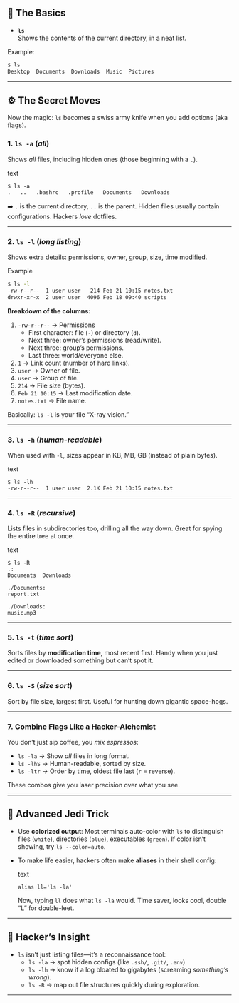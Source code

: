 ## 🔎 The Basics

- **`ls`**  
    Shows the contents of the current directory, in a neat list.

Example:

```bash
$ ls
Desktop  Documents  Downloads  Music  Pictures
```

---

## ⚙️ The Secret Moves 

Now the magic: `ls` becomes a swiss army knife when you add options (aka flags).

### 1. **`ls -a`** (_all_)

Shows _all_ files, including hidden ones (those beginning with a `.`).

text

```
$ ls -a
.   ..   .bashrc   .profile   Documents   Downloads
```

➡️ `.` is the current directory, `..` is the parent. Hidden files usually contain configurations. Hackers _love_ dotfiles.

---
### 2. **`ls -l`** (_long listing_)

Shows extra details: permissions, owner, group, size, time modified.

Example

```bash
$ ls -l
-rw-r--r--  1 user user   214 Feb 21 10:15 notes.txt
drwxr-xr-x  2 user user  4096 Feb 18 09:40 scripts
```

**Breakdown of the columns:**

1. `-rw-r--r--` → Permissions
    - First character: file (`-`) or directory (`d`).
    - Next three: owner’s permissions (read/write).
    - Next three: group’s permissions.
    - Last three: world/everyone else.
2. `1` → Link count (number of hard links).
3. `user` → Owner of file.
4. `user` → Group of file.
5. `214` → File size (bytes).
6. `Feb 21 10:15` → Last modification date.
7. `notes.txt` → File name.

Basically: `ls -l` is your file “X-ray vision.”

---
### 3. **`ls -h`** (_human-readable_)

When used with `-l`, sizes appear in KB, MB, GB (instead of plain bytes).

text

```
$ ls -lh
-rw-r--r--  1 user user  2.1K Feb 21 10:15 notes.txt
```

---
### 4. **`ls -R`** (_recursive_)

Lists files in subdirectories too, drilling all the way down. Great for spying the entire tree at once.

text

```
$ ls -R
.:
Documents  Downloads

./Documents:
report.txt

./Downloads:
music.mp3
```

---
### 5. **`ls -t`** (_time sort_)

Sorts files by **modification time**, most recent first. Handy when you just edited or downloaded something but can’t spot it.

---

### 6. **`ls -S`** (_size sort_)

Sort by file size, largest first. Useful for hunting down gigantic space-hogs.

---
### 7. **Combine Flags Like a Hacker-Alchemist**

You don’t just sip coffee, you _mix espressos_:

- `ls -la` → Show _all_ files in long format.
- `ls -lhS` → Human-readable, sorted by size.
- `ls -ltr` → Order by time, oldest file last (`r` = reverse).

These combos give you laser precision over what you see.

---
## 🌟 Advanced Jedi Trick

- Use **colorized output**: Most terminals auto-color with `ls` to distinguish files (`white`), directories (`blue`), executables (`green`). If color isn’t showing, try `ls --color=auto`.
    
- To make life easier, hackers often make **aliases** in their shell config:
    
    text
    
    ```
    alias ll='ls -la'
    ```
    
    Now, typing `ll` does what `ls -la` would. Time saver, looks cool, double “L” for double-leet.
    

---
## 🧠 Hacker’s Insight

- `ls` isn’t just listing files—it’s a reconnaissance tool:
    - `ls -la` → spot hidden configs (like `.ssh/`, `.git/`, `.env`)
    - `ls -lh` → know if a log bloated to gigabytes (screaming _something’s wrong_).
    - `ls -R` → map out file structures quickly during exploration.

---
